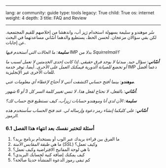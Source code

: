 

---

lang: ar
community: guide
type: tools
legacy: True
child: True
os: internet
weight: 4
depth: 3
title: FAQ and Review

---

<div class="backgroundscenario">
<p>
سُر موهندو و&nbsp;سليمة بسهولة استخدام رَيِز&nbsp;أب، واندهشا من إخلاصهم للقيم المجتمعية. لكن بقي سؤالان مزعجان. لحسن الحظ، يستطيع والدهما أسّاني مساعدتهما في البحث عن إجابات. 
</p>
<p>
<strong><i>سليمة</i></strong><i>: ما الحالات التي أستخدم فيها </i>IMP<i> بدلا من Squirrelmail؟ </i>
</p>
<p>

<strong><i>أسّاني</i></strong><i>: سؤال جيد. مبدئيا لا يوجد فرق حقيقي. إذا كانت إحدى الخدمتين لا تعمل لسبب ما أو&nbsp;تخضع للصيانة الدورية فيمكنك العمل على الأخرى.</i> أيضا، توفر خدمة IMP دعما أفضل للغات الأخرى غير الإنجليزية.<i>
</i></p>
<p>
<strong><i>موهندو</i></strong><i>: بينما أفتح حسابي اكتشفت أنني لا أحتاج لإعطاء أي معلومات عني.</i>
</p>
<p>
<strong><i>أسّاني</i></strong><i>: بالفعل، لا تحتاج لفعل هذا. لا تنس تغيير كلمة السر كل 3 أو&nbsp;6 شهور. 
</i></p>
<p>
<strong><i>سليمة</i></strong><i>: الآن لدي أنا وموهندو حسابات رَيِزأب، كيف نستطيع فتح حساب لك؟</i>

</p>
<p>
<strong><i>أسّاني</i></strong><i>: على كليكما إنشاء رمز دعوة وإرساله لي. عند فتح الحساب سأستخدم هذه الرموز.</i>
</p>
</div>
<h3>6.1 أسئلة لتختبر نفسك بعد انتهاء هذا الفصل</h3>
<ol>
  <li>ما الفرق بين قراءة بريدك عبر الوب أو&nbsp;بستخدام برنامج بريد؟</li>
  <li>ما هي <i>طبقة المقابس الآمنة</i> (<i>SSL</i>) وكيف تعمل؟</li>
  <li>نا هي لوحة المفاتيح الافتراضية وكيف تعمل؟</li>
  <li>كيف يمكنك إضافة كنية لحسابك البريدي؟</li>
  <li>كم تبقى رموز الدعوة المنشأة حديثا صالحة؟</li>
</ol>

